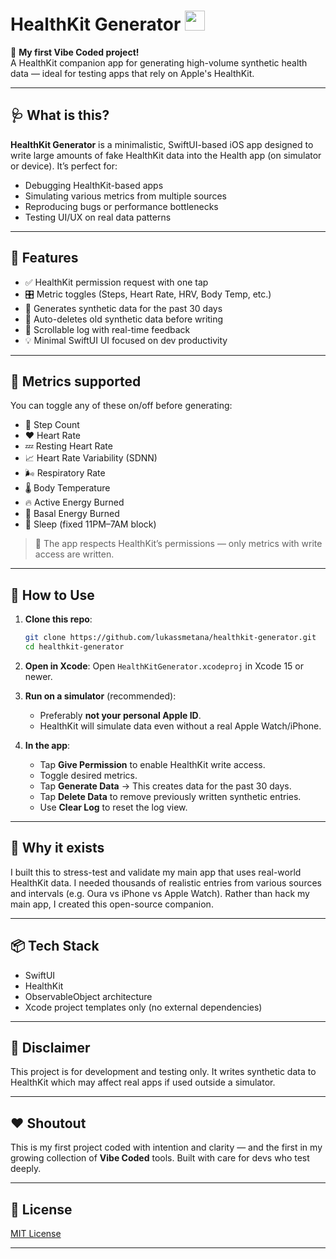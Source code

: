 # HealthKit Generator <img src="Screenshots/healthKitGenerator/png" width="32"/>

🚀 **My first Vibe Coded project!**  
A HealthKit companion app for generating high-volume synthetic health data — ideal for testing apps that rely on Apple's HealthKit.

---

## 🩺 What is this?

**HealthKit Generator** is a minimalistic, SwiftUI-based iOS app designed to write large amounts of fake HealthKit data into the Health app (on simulator or device). It’s perfect for:

- Debugging HealthKit-based apps
- Simulating various metrics from multiple sources
- Reproducing bugs or performance bottlenecks
- Testing UI/UX on real data patterns

---

## 🧠 Features

- ✅ HealthKit permission request with one tap
- 🎛 Metric toggles (Steps, Heart Rate, HRV, Body Temp, etc.)
- 📅 Generates synthetic data for the past 30 days
- 🧹 Auto-deletes old synthetic data before writing
- 📝 Scrollable log with real-time feedback
- 💡 Minimal SwiftUI UI focused on dev productivity

---

## 📲 Metrics supported

You can toggle any of these on/off before generating:

- 👣 Step Count  
- ❤️ Heart Rate  
- 💤 Resting Heart Rate  
- 📈 Heart Rate Variability (SDNN)  
- 🌬 Respiratory Rate  
- 🌡 Body Temperature  
- 🔥 Active Energy Burned  
- 🔋 Basal Energy Burned  
- 🛌 Sleep (fixed 11PM–7AM block)

> 🔐 The app respects HealthKit’s permissions — only metrics with write access are written.

---

## 🚀 How to Use

1. **Clone this repo**:
    ```bash
    git clone https://github.com/lukassmetana/healthkit-generator.git
    cd healthkit-generator
    ```

2. **Open in Xcode**:
    Open `HealthKitGenerator.xcodeproj` in Xcode 15 or newer.

3. **Run on a simulator** (recommended):
    - Preferably **not your personal Apple ID**.
    - HealthKit will simulate data even without a real Apple Watch/iPhone.

4. **In the app**:
    - Tap **Give Permission** to enable HealthKit write access.
    - Toggle desired metrics.
    - Tap **Generate Data** → This creates data for the past 30 days.
    - Tap **Delete Data** to remove previously written synthetic entries.
    - Use **Clear Log** to reset the log view.

---

## 🧪 Why it exists

I built this to stress-test and validate my main app that uses real-world HealthKit data. I needed thousands of realistic entries from various sources and intervals (e.g. Oura vs iPhone vs Apple Watch). Rather than hack my main app, I created this open-source companion.

---

## 📦 Tech Stack

- SwiftUI
- HealthKit
- ObservableObject architecture
- Xcode project templates only (no external dependencies)

---

## 🧊 Disclaimer

This project is for development and testing only. It writes synthetic data to HealthKit which may affect real apps if used outside a simulator.

---

## ❤️ Shoutout

This is my first project coded with intention and clarity — and the first in my growing collection of **Vibe Coded** tools. Built with care for devs who test deeply.

---

## 📄 License

[MIT License](LICENSE)

---
